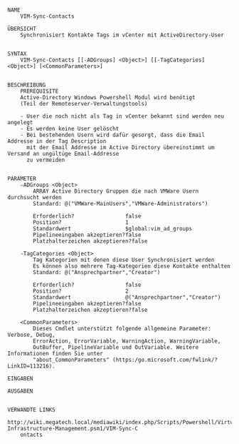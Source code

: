 ﻿```

NAME
    VIM-Sync-Contacts
    
ÜBERSICHT
    Synchronisiert Kontakte Tags im vCenter mit ActiveDirectory-User
    
    
SYNTAX
    VIM-Sync-Contacts [[-ADGroups] <Object>] [[-TagCategories] <Object>] [<CommonParameters>]
    
    
BESCHREIBUNG
    PREREQUISITE
    Active-Directory Windows Powershell Modul wird benötigt
    (Teil der Remoteserver-Verwaltungstools)
    
    - User die noch nicht als Tag in vCenter bekannt sind werden neu angelegt
    - Es werden keine User gelöscht
    - Bei bestehenden Usern wird dafür gesorgt, dass die Email Addresse in der Tag Description 
      mit der Email Addresse im Active Directory übereinstimmt um Versand an ungültüge Email-Addresse
      zu vermeiden
    

PARAMETER
    -ADGroups <Object>
        ARRAY Active Directory Gruppen die nach VMWare Usern durchsucht werden
        Standard: @("VMWare-MainUsers","VMWare-Administrators")
        
        Erforderlich?                false
        Position?                    1
        Standardwert                 $global:vim_ad_groups
        Pipelineeingaben akzeptieren?false
        Platzhalterzeichen akzeptieren?false
        
    -TagCategories <Object>
        Tag Kategorien mit denen diese User Synchronisiert werden 
        Es können also mehrere Tag-Kategorien diese Kontakte enthalten
        Standard: @("Ansprechpartner","Creator")
        
        Erforderlich?                false
        Position?                    2
        Standardwert                 @("Ansprechpartner","Creator")
        Pipelineeingaben akzeptieren?false
        Platzhalterzeichen akzeptieren?false
        
    <CommonParameters>
        Dieses Cmdlet unterstützt folgende allgemeine Parameter: Verbose, Debug,
        ErrorAction, ErrorVariable, WarningAction, WarningVariable,
        OutBuffer, PipelineVariable und OutVariable. Weitere Informationen finden Sie unter 
        "about_CommonParameters" (https:/go.microsoft.com/fwlink/?LinkID=113216). 
    
EINGABEN
    
AUSGABEN
    
    
VERWANDTE LINKS
    http://wiki.megatech.local/mediawiki/index.php/Scripts/Powershell/Virtual-Infrastructure-Management.psm1/VIM-Sync-C
    ontacts



```

